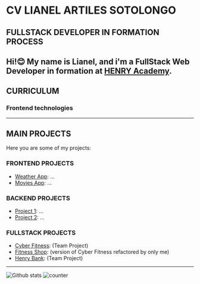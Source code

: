 # CV LIANEL ARTILES SOTOLONGO
## FULLSTACK DEVELOPER IN FORMATION PROCESS

Hi!😊
My name is Lianel, and i'm a FullStack Web Developer in formation at [HENRY Academy](https://www.soyhenry.com/). 
---
## CURRICULUM

### Frontend technologies

---
## MAIN PROJECTS
Here you are some of my projects:

### FRONTEND PROJECTS
- [Weather App](http://github.com/larts85/...): ...
- [Movies App](http://github.com/larts85/...): ...

### BACKEND PROJECTS
- [Project 1](http://github.com/larts85/...): ...
- [Project 2](http://github.com/larts85/...): ...

### FULLSTACK PROJECTS
- [Cyber Fitness](http://github.com/larts85/...): (Team Project)
- [Fitness Shop](http://github.com/larts85/...): (version of Cyber Fitness refactored by only me)
- [Henry Bank](http://github.com/larts85/...): (Team Project)
---
![Github stats](https://github-readme-stats.vercel.app/api?username=larts85)
![counter](https://[enqh38om8k81x14.m.pipedream.net].m.pipedream.net)
